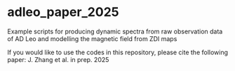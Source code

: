 # adleo_paper_2025

Example scripts for producing dynamic spectra from raw observation data of AD Leo and modelling the magnetic field from ZDI maps

If you would like to use the codes in this repository, please cite the following paper:
J. Zhang et al. in prep. 2025
